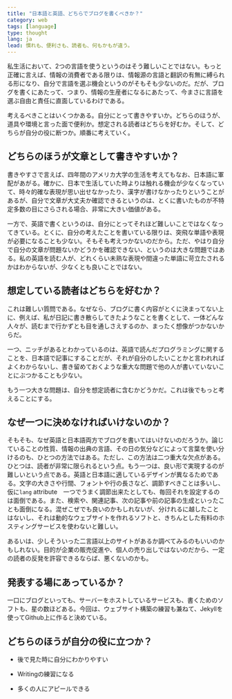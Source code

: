 ```yaml
---
title: "日本語と英語、どちらでブログを書くべきか？"
category: web
tags: [language]
type: thought
lang: ja
lead: 慣れも、便利さも、読者も、何もかもが違う。
---
```

私生活において、2つの言語を使うというのはそう難しいことではない。もっと正確に言えば、情報の消費者である限りは、情報源の言語と翻訳の有無に縛られる形になり、自分で言語を選ぶ機会というのがそもそも少ないのだ。だが、ブログを書くにあたって、つまり、情報の生産者になるにあたって、今まさに言語を選ぶ自由と責任に直面しているわけである。

<!-- more -->
考えるべきことはいくつかある。自分にとって書きやすいか。どちらのほうが、道具や環境と言った面で便利か。想定される読者はどちらを好むか。そして、どちらが自分の役に断つか。順番に考えていく。

## どちらのほうが文章として書きやすいか？

書きやすさで言えば、四年間のアメリカ大学の生活を考えてもなお、日本語に軍配があがる。確かに、日本で生活していた時よりは触れる機会が少なくなっていて、時々的確な表現が思い出せなかったり、漢字が書けなかったりということがあるが、自分で文章が大丈夫か確認できるというのは、とくに書いたものが不特定多数の目にさらされる場合、非常に大きい価値がある。

一方で、英語で書くというのは、自分にとってそれほど難しいことではなくなってきている。とくに、自分の考えたことを書いている限りは、突飛な単語や表現が必要になることも少ない。そもそも考えつかないのだから。ただ、やはり自分で自分の文章が問題ないかどうかを確認できない、というのは大きな問題ではある。私の英語を読む人が、どれくらい未熟な表現や間違った単語に苛立たされるかはわからないが、少なくとも良いことではない。

## 想定している読者はどちらを好むか？

これは難しい質問である。なぜなら、ブログに書く内容がとくに決まってない上に、例えば、私が日記に書き散らしてきたようなことを書くとして、一体どんな人々が、読むまで行かずとも目を通しさえするのか、まったく想像がつかないからだ。

一つ、ニッチがあるとわかっているのは、英語で読んだプログラミングに関することを、日本語で記事にすることだが、それが自分のしたいことかと言われればよくわからないし、書き留めておくような重大な問題で他の人が書いていないことにぶつかることも少ない。

もう一つ大きな問題は、自分を想定読者に含むかどうかだ。これは後でもっと考えることにする。

## なぜ一つに決めなければいけないのか？

そもそも、なぜ英語と日本語両方でブログを書いてはいけないのだろうか。論じていることの性質、情報の出典の言語、その日の気分などによって言葉を使い分けるのも、ひとつの方法ではある。ただし、この方法は二つ重大な欠点がある。ひとつは、読者が非常に限られるという点。もう一つは、良い形で実現するのが難しいという点である。英語と日本語に適しているデザインが異なるためである。文字の大きさや行間、フォントや行の長さなど、調節すべきことは多いし、仮に`lang` attribute　一つでうまく調節出来たとしても、毎回それを設定するのは面倒である。また、検索や、関連記事、次の記事や前の記事の生成といったことも面倒になる。混ぜこぜでも良いのかもしれないが、分けれるに越したことはないし、それは動的なウェブサイトを作れるソフトと、きちんとした有料のホスティングサービスを使わないと難しい。

あるいは、少しそういった二言語以上のサイトがあるか調べてみるのもいいのかもしれない。目的が企業の販売促進や、個人の売り出しではないのだから、一定の読者の反発を許容できるならば、悪くないのかも。

## 発表する場にあっているか？

一口にブログといっても、サーバーをホストしているサービスも、書くためのソフトも、星の数ほどある。今回は、ウェブサイト構築の練習も兼ねて、Jekyllを使ってGithub上に作ると決めている。

## どちらのほうが自分の役に立つか？

- 後で見た時に自分にわかりやすい



- Writingの練習になる
- 多くの人にアピールできる